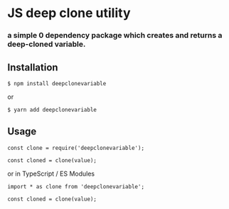 # JS deep clone utility

### a simple 0 dependency package which creates and returns a deep-cloned variable.

## Installation

```
$ npm install deepclonevariable

```
or

```
$ yarn add deepclonevariable

```

## Usage

```
const clone = require('deepclonevariable');

const cloned = clone(value);

```
or in TypeScript / ES Modules

```
import * as clone from 'deepclonevariable';

const cloned = clone(value);

```
